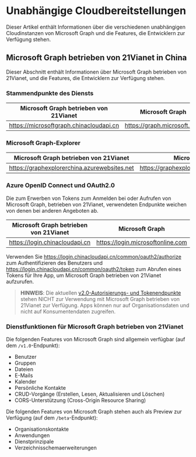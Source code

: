 # Unabhängige Cloudbereitstellungen


Dieser Artikel enthält Informationen über die verschiedenen unabhängigen Cloudinstanzen von Microsoft Graph und die Features, die Entwicklern zur Verfügung stehen. 


## Microsoft Graph betrieben von 21Vianet in China

Dieser Abschnitt enthält Informationen über Microsoft Graph betrieben von 21Vianet, und die Features, die Entwicklern zur Verfügung stehen.

### Stammendpunkte des Diensts
| Microsoft Graph betrieben von 21Vianet | Microsoft Graph|
|---------------------------|----------------|
| https://microsoftgraph.chinacloudapi.cn | https://graph.microsoft.com|

### Microsoft Graph-Explorer
| Microsoft Graph betrieben von 21Vianet | Microsoft Graph|
|---------------------------|----------------|
|https://graphexplorerchina.azurewebsites.net| https://graphexplorer2.azurewebsites.net|

### Azure OpenID Connect und OAuth2.0
Die zum Erwerben von Tokens zum Anmelden bei oder Aufrufen von Microsoft Graph, betrieben von 21Vianet, verwendeten Endpunkte weichen von denen bei anderen Angeboten ab. 

| Microsoft Graph betrieben von 21Vianet | Microsoft Graph|
|---------------------------|----------------|
| https://login.chinacloudapi.cn | https://login.microsoftonline.com|
 
Verwenden Sie https://login.chinacloudapi.cn/common/oauth2/authorize zum Authentifizieren des Benutzers und https://login.chinacloudapi.cn/common/oauth2/token zum Abrufen eines Tokens für Ihre App, um Microsoft Graph betrieben von 21Vianet aufzurufen.

> **HINWEIS**: Die aktuellen [v2.0-Autorisierungs- und Tokenendpunkte](https://azure.microsoft.com/en-us/documentation/articles/active-directory-appmodel-v2-overview/) stehen NICHT zur Verwendung mit Microsoft Graph betrieben von 21Vianet zur Verfügung.  Apps können nur auf Organisationsdaten und nicht auf Konsumentendaten zugreifen. 

### Dienstfunktionen für Microsoft Graph betrieben von 21Vianet
Die folgenden Features von Microsoft Graph sind allgemein verfügbar (auf dem `/v1.0`-Endpunkt):

* Benutzer
* Gruppen
* Dateien
* E-Mails
* Kalender
* Persönliche Kontakte 
* CRUD-Vorgänge (Erstellen, Lesen, Aktualisieren und Löschen)
* CORS-Unterstützung (Cross-Origin Resource Sharing)

Die folgenden Features von Microsoft Graph stehen auch als Preview zur Verfügung (auf dem `/beta`-Endpunkt):

* Organisationskontakte
* Anwendungen
* Dienstprinzipale
* Verzeichnisschemaerweiterungen
